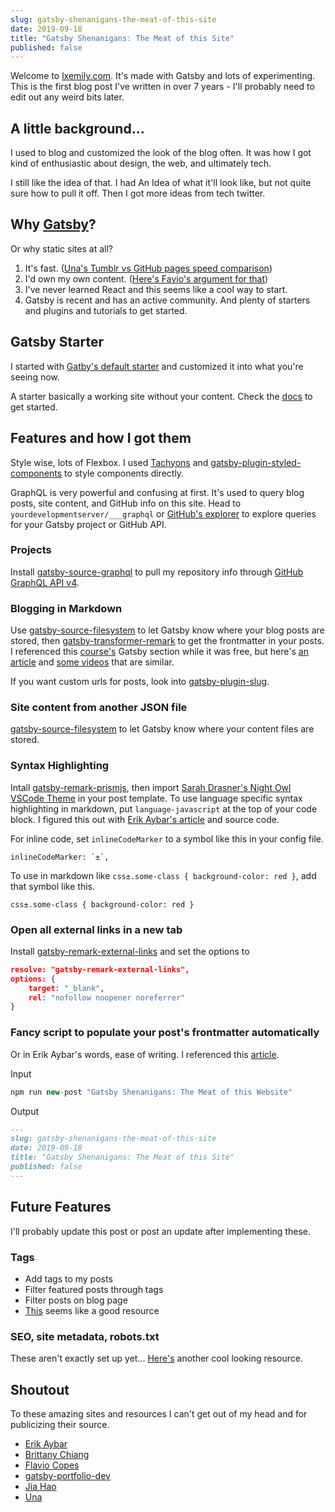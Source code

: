 ```yaml
---
slug: gatsby-shenanigans-the-meat-of-this-site
date: 2019-09-18
title: "Gatsby Shenanigans: The Meat of this Site"
published: false
---
```


Welcome to [lxemily.com](http://lxemily.com). It's made with Gatsby and lots of experimenting. This is the first blog post I've written in over 7 years - I'll probably need to edit out any weird bits later.

## A little background...

I used to blog and customized the look of the blog often. It was how I got kind of enthusiastic about design, the web, and ultimately tech. 

I still like the idea of that. I had An Idea of what it'll look like, but not quite sure how to pull it off. Then I got more ideas from tech twitter. 

## Why [Gatsby](https://www.gatsbyjs.org/)?

Or why static sites at all? 

1. It's fast. ([Una's Tumblr vs GitHub pages speed comparison](https://github.com/una/una.github.io))
2. I'd own my own content. ([Here's Favio's argument for that](https://flaviocopes.com/build-your-platform))
3. I've never learned React and this seems like a cool way to start. 
4. Gatsby is recent and has an active community. And plenty of starters and plugins and tutorials to get started. 

## Gatsby Starter

I started with [Gatby's default starter](https://www.gatsbyjs.org/starters/gatsbyjs/gatsby-starter-default/) and customized it into what you're seeing now. 

A starter basically a working site without your content. Check the [docs](https://www.gatsbyjs.org/docs/) to get started.

## Features and how I got them

Style wise, lots of Flexbox. I used [Tachyons](http://tachyons.io/) and [gatsby-plugin-styled-components](https://www.gatsbyjs.org/packages/gatsby-plugin-styled-components/) to style components directly.

GraphQL is very powerful and confusing at first. It's used to query blog posts, site content, and GitHub info on this site. Head to `yourdevelopmentserver/___graphql` or [GitHub's explorer](https://developer.github.com/v4/explorer/) to explore queries for your Gatsby project or GitHub API. 

### Projects

Install [gatsby-source-graphql](https://www.gatsbyjs.org/packages/gatsby-source-graphql/) to pull my repository info through [GitHub GraphQL API v4](https://developer.github.com/v4/). 

### Blogging in Markdown

Use [gatsby-source-filesystem](https://www.gatsbyjs.org/packages/gatsby-source-filesystem) to let Gatsby know where your blog posts are stored, then [gatsby-transformer-remark](https://www.gatsbyjs.org/packages/gatsby-transformer-remark/) to get the frontmatter in your posts. I referenced this [course's](https://www.udemy.com/complete-react-developer-zero-to-mastery/) Gatsby section while it was free, but here's [an article](https://www.creativebloq.com/how-to/build-a-blogging-site-with-gatsby) and [some videos](https://egghead.io/courses/build-a-blog-with-react-and-markdown-using-gatsby) that are similar.

If you want custom urls for posts, look into [gatsby-plugin-slug](https://www.gatsbyjs.org/packages/gatsby-plugin-slug/).

### Site content from another JSON file

[gatsby-source-filesystem](https://www.gatsbyjs.org/packages/gatsby-source-filesystem) to let Gatsby know where your content files are stored.

### Syntax Highlighting

Intall [gatsby-remark-prismjs](https://www.gatsbyjs.org/packages/gatsby-remark-prismjs/), then import [Sarah Drasner's Night Owl VSCode Theme](https://github.com/sdras/night-owl-vscode-theme) in your post template. To use language specific syntax highlighting in markdown, put `language-javascript` at the top of your code block. I figured this out with [Erik Aybar's article](https://erikaybar.name/wrapping-up-my-gatsby-site-1-dot-0) and source code.

For inline code, set `inlineCodeMarker` to a symbol like this in your config file.
```
inlineCodeMarker: `±`, 
```
To use in markdown like `css±.some-class { background-color: red }`, add that symbol like this.
```
css±.some-class { background-color: red }
``` 

### Open all external links in a new tab

Install [gatsby-remark-external-links](https://www.gatsbyjs.org/packages/gatsby-remark-external-links/) and set the options to 
```json
resolve: "gatsby-remark-external-links",
options: {
    target: "_blank",
    rel: "nofollow noopener noreferrer"
}
```
### Fancy script to populate your post's frontmatter automatically

Or in Erik Aybar's words, ease of writing. I referenced this [article](https://joelhooks.com/a-handy-npm-script-for-creating-a-new-gatsby-blog-post). 

Input 
```js
npm run new-post "Gatsby Shenanigans: The Meat of this Website"
```
Output
```md
---
slug: gatsby-shenanigans-the-meat-of-this-site
date: 2019-09-18
title: "Gatsby Shenanigans: The Meat of this Site"
published: false
---
```
## Future Features

I'll probably update this post or post an update after implementing these.

### Tags

- Add tags to my posts
- Filter featured posts through tags
- Filter posts on blog page
- [This](https://erikaybar.name/adding-tags-to-a-gatsby-blog) seems like a good resource

### SEO, site metadata, robots.txt

These aren't exactly set up yet... [Here's](https://flaviocopes.com/seo-for-developers/) another cool looking resource.

## Shoutout

To these amazing sites and resources I can't get out of my head and for publicizing their source. 

- [Erik Aybar](https://erikaybar.name)
- [Brittany Chiang](http://brittanychiang.com)
- [Flavio Copes](https://flaviocopes.com)
- [gatsby-portfolio-dev](https://github.com/smakosh/gatsby-portfolio-dev)
- [Jia Hao](https://jiahao.codes)
- [Una](https://una.im/)
